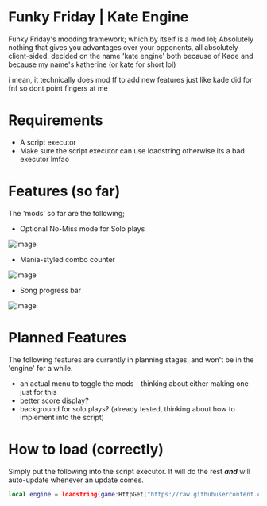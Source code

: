 # Funky Friday | Kate Engine
Funky Friday's modding framework; which by itself is a mod lol; Absolutely nothing that gives you advantages over your opponents, all absolutely client-sided.
decided on the name 'kate engine' both because of Kade and because my name's katherine (or kate for short lol)

i mean, it technically does mod ff to add new features just like kade did for fnf so dont point fingers at me

# Requirements
- A script executor
- Make sure the script executor can use loadstring otherwise its a bad executor lmfao

# Features (so far)
The 'mods' so far are the following;
- Optional No-Miss mode for Solo plays

![image](https://user-images.githubusercontent.com/49373598/168380843-46825830-7b3f-4f44-b787-89afb0b87106.png)
- Mania-styled combo counter

![image](https://user-images.githubusercontent.com/49373598/168380945-e086d9be-7d29-45dd-84f8-66db7b254d29.png)
- Song progress bar

![image](https://user-images.githubusercontent.com/49373598/168381001-f61f281e-ca80-4aa8-9c62-0ff8b456bce8.png)


# Planned Features
The following features are currently in planning stages, and won't be in the 'engine' for a while.
- an actual menu to toggle the mods - thinking about either making one just for this
- better score display?
- background for solo plays? (already tested, thinking about how to implement into the script)

# How to load (correctly)
Simply put the following into the script executor. It will do the rest ***and*** will auto-update whenever an update comes.
```lua
local engine = loadstring(game:HttpGet("https://raw.githubusercontent.com/Sezei/ff-kate-engine/main/loader.lua",true))()
```
